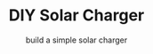 ---
title: DIY Solar Charger
subtitle: build a simple solar charger
thumbnail: assets/img/resources/solar-charger.jpg
link: https://wikifab.org/wiki/DIY_Solar_Charger/
---